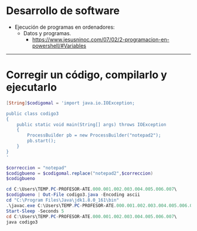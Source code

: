 # Desarrollo de software
- Ejecución de programas en ordenadores:
  - Datos y programas.
    * https://www.jesusninoc.com/07/02/2-programacion-en-powershell/#Variables

-------------------

# Corregir un código, compilarlo y ejecutarlo
```PowerShell
[String]$codigomal = 'import java.io.IOException;

public class codigo3
{
    public static void main(String[] args) throws IOException
    {
        ProcessBuilder pb = new ProcessBuilder("notepad2");
        pb.start();
    }
}
'

$correccion = "notepad"
$codigbueno = $codigomal.replace("notepad2",$correccion)
$codigbueno

cd C:\Users\TEMP.PC-PROFESOR-ATE.000.001.002.003.004.005.006.007\
$codigbueno | Out-File codigo3.java -Encoding ascii
cd "C:\Program Files\Java\jdk1.8.0_161\bin"
.\javac.exe C:\Users\TEMP.PC-PROFESOR-ATE.000.001.002.003.004.005.006.007\codigo3.java
Start-Sleep -Seconds 5
cd C:\Users\TEMP.PC-PROFESOR-ATE.000.001.002.003.004.005.006.007\
java codigo3 
```
